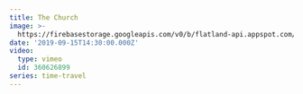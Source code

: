 ```yaml
---
title: The Church
image: >-
  https://firebasestorage.googleapis.com/v0/b/flatland-api.appspot.com/o/Screen%20Shot%202019-09-17%20at%204.07.09%20PM.png?alt=media&token=e2044052-d809-4ee1-ada3-ec7976706439
date: '2019-09-15T14:30:00.000Z'
video:
  type: vimeo
  id: 360626899
series: time-travel
---
```


